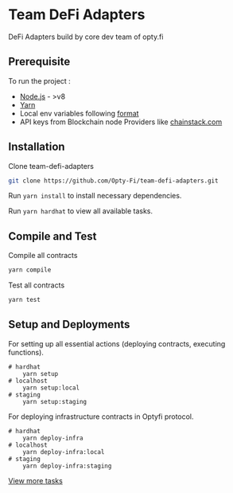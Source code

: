 # Team DeFi Adapters

DeFi Adapters build by core dev team of opty.fi

## Prerequisite

To run the project :

- <a href="https://nodejs.org/en/" target="_blank">Node.js</a> - >v8
- <a href="https://yarnpkg.com/lang/en/docs/install/" target="_blank">Yarn</a>
- Local env variables following [format](.env.example)
- API keys from Blockchain node Providers like <a href="https://chainstack.com" target="_blank">chainstack.com</a>

## Installation

Clone team-defi-adapters

```bash
git clone https://github.com/Opty-Fi/team-defi-adapters.git
```

Run `yarn install` to install necessary dependencies.

Run `yarn hardhat` to view all available tasks.

## Compile and Test

Compile all contracts

```bash
yarn compile
```

Test all contracts

```bash
yarn test
```

## Setup and Deployments

For setting up all essential actions (deploying contracts, executing functions).

```
# hardhat
    yarn setup
# localhost
    yarn setup:local
# staging
    yarn setup:staging
```

For deploying infrastructure contracts in Optyfi protocol.

```
# hardhat
    yarn deploy-infra
# localhost
    yarn deploy-infra:local
# staging
    yarn deploy-infra:staging
```

[View more tasks](cli.md)
